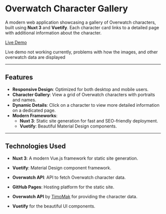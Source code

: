 
# Overwatch Character Gallery

A modern web application showcasing a gallery of Overwatch characters, built using **Nuxt 3** and **Vuetify**. Each character card links to a detailed page with additional information about the character.

[Live Demo](https://ErlendTregde.github.io/OverwatchGallery/)

Live demo not working currently, problems with how the images, and other overwatch data are displayed

---

## Features

- **Responsive Design**: Optimized for both desktop and mobile users.
- **Character Gallery**: View a grid of Overwatch characters with portraits and names.
- **Dynamic Details**: Click on a character to view more detailed information on a dedicated page.
- **Modern Frameworks**:
  - **Nuxt 3**: Static site generation for fast and SEO-friendly deployment.
  - **Vuetify**: Beautiful Material Design components.

---

## Technologies Used

- **Nuxt 3**: A modern Vue.js framework for static site generation.
- **Vuetify**: Material Design component framework.
- **Overwatch API**: API to fetch Overwatch character data.
- **GitHub Pages**: Hosting platform for the static site.


- **Overwatch API** by [TimoMak](https://timomak.github.io/Overwatch-API/) for providing the character data.
- **Vuetify** for the beautiful UI components.


